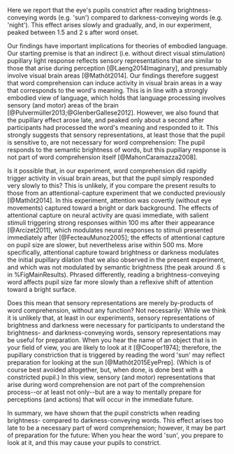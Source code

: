 Here we report that the eye's pupils constrict after reading brightness-conveying words (e.g. 'sun') compared to darkness-conveying words (e.g. 'night'). This effect arises slowly and gradually, and, in our experiment, peaked between 1.5 and 2 s after word onset.

Our findings have important implications for theories of embodied language. Our starting premise is that an indirect (i.e. without direct visual stimulation) pupillary light response reflects sensory representations that are similar to those that arise during perception [@Laeng2014Imaginary], and presumably involve visual brain areas [@Mathôt2014]. Our findings therefore suggest that word comprehension can induce activity in visual brain areas in a way that corresponds to the word's meaning. This is in line with a strongly embodied view of language, which holds that language processing involves sensory (and motor) areas of the brain [@Pulvermüller2013;@GlenberGallese2012]. However, we also found that the pupillary effect arose late, and peaked only about a second after participants had processed the word's meaning and responded to it. This strongly suggests that sensory representations, at least those that the pupil is sensitive to, are not necessary for word comprehension: The pupil responds to the semantic brightness of words, but this pupillary response is not part of word comprehension itself [@MahonCaramazza2008].

Is it possible that, in our experiment, word comprehension did rapidly trigger activity in visual brain areas, but that the pupil simply responded very slowly to this? This is unlikely, if you compare the present results to those from an attentional-capture experiment that we conducted previously [@Mathôt2014]. In this experiment, attention was covertly (without eye movements) captured toward a bright or dark background. The effects of attentional capture on neural activity are quasi immediate, with salient stimuli triggering strong responses within 100 ms after their appearance [@Arcizet2011], which modulates neural responses to stimuli presented immediately after [@FecteauMunoz2005]; the effects of attentional capture on pupil size are slower, but nevertheless arise within 500 ms. More specifically, attentional capture toward brightness or darkness modulates the initial pupillary dilation that we also observed in the present experiment, and which was not modulated by semantic brightness (the peak around .6 s in %FigMainResults). Phrased differently, reading a brightness-conveying word affects pupil size far more slowly than a reflexive shift of attention toward a bright surface.

Does this mean that sensory representations are merely by-products of word comprehension, without any function? Not necessarily: While we think it is unlikely that, at least in our experiments, sensory representations of brightness and darkness were necessary for participants to understand the brightness- and darkness-conveying words, sensory representations may be useful for preparation. When you hear the name of an object that is in your field of view, you are likely to look at it [@Cooper1974]; therefore, the pupillary constriction that is triggered by reading the word 'sun' may reflect preparation for looking at the sun [@Mathôt2015EyePrep]. (Which is of course best avoided altogether, but, when done, is done best with a constricted pupil.) In this view, sensory (and motor) representations that arise during word comprehension are not part of the comprehension process--or at least not only--but are a way to mentally prepare for perceptions (and actions) that will occur in the immediate future.

In summary, we have shown that the pupil constricts when reading brightness- compared to darkness-conveying words. This effect arises too late to be a necessary part of word comprehension; however, it may be part of preparation for the future: When you hear the word 'sun', you prepare to look at it, and this may cause your pupils to constrict.
